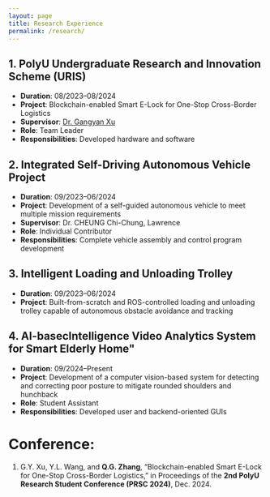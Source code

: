 ```yaml
---
layout: page
title: Research Experience
permalink: /research/
---
```


## 1. PolyU Undergraduate Research and Innovation Scheme (URIS)
- **Duration**: 08/2023–08/2024
- **Project**: Blockchain-enabled Smart E-Lock for One-Stop Cross-Border Logistics
- **Supervisor**: [Dr. Gangyan Xu](https://www.polyu.edu.hk/aae/people/academic-staff/dr-xu-gangyan/#:~:text=Dr.%20XU%20is%20an%20assistant%20professor%20at%20Department:target="_blank" "Xu Gangyan")
- **Role**: Team Leader
- **Responsibilities**: Developed hardware and software

## 2. Integrated Self-Driving Autonomous Vehicle Project
- **Duration**: 09/2023–06/2024
- **Project**: Development of a self-guided autonomous vehicle to meet multiple mission requirements
- **Supervisor**: Dr. CHEUNG Chi-Chung, Lawrence
- **Role**: Individual Contributor
- **Responsibilities**: Complete vehicle assembly and control program development

## 3. Intelligent Loading and Unloading Trolley
- **Duration**: 09/2023–06/2024
- **Project**: Built-from-scratch and ROS-controlled loading and unloading trolley capable of autonomous obstacle avoidance and tracking

## 4. AI-basecIntelligence Video Analytics System for Smart Elderly Home"
- **Duration**: 09/2024–Present
- **Project**: Development of a computer vision-based system for detecting and correcting poor posture to mitigate rounded shoulders and hunchback
- **Role**: Student Assistant
- **Responsibilities**: Developed user and backend-oriented GUIs

# Conference:

1. G.Y. Xu, Y.L. Wang, and **Q.G. Zhang**, “Blockchain-enabled Smart E-Lock for One-Stop Cross-Border Logistics,” in Proceedings of the **2nd PolyU Research Student Conference (PRSC 2024)**, Dec. 2024.

